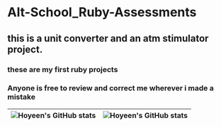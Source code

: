 # Alt-School_Ruby-Assessments
## this is a unit converter and an atm stimulator project.
### these are my first ruby projects
### Anyone is free to review and correct me wherever i made a mistake

| <img align="center" src="https://github-readme-stats.vercel.app/api?username=hoyeen01&show_icons=true&include_all_commits=true&hide_border=true" alt="Hoyeen's GitHub stats" /> | <img align="center" src="https://github-readme-stats.vercel.app/api/top-langs/?username=hoyeen01&langs_count=8&layout=compact&hide_border=true" alt="Hoyeen's GitHub stats" /> |
| ------------- | ------------- |
